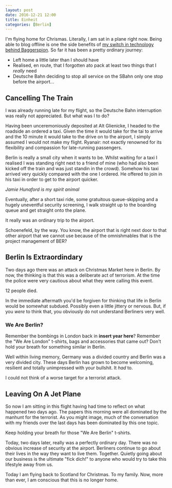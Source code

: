 ```yaml
---
layout: post
date: 2016-12-21 12:00
title: Einheit
categories: [Berlin]
---
```

I'm flying home for Chrismas. Literally, I am sat in a plane right
now. Being able to blog offline is one the side benefits of [my switch
in technology behind Baggerspion](/2016/12/new-baggerspion/). So far
it has been a pretty ordinary journey:

- Left home a little later than I should have
- Realised, en route, that I forgotten ato pack at least two things
  that I *really* need
- Deutsche Bahn deciding to stop all service on the SBahn only one
  stop before the airport...

## Cancelling The Train

I was already running late for my flight, so the Deutsche Bahn
interruption was really not appreciated. But what was I to do?

Having been unceremoniously deposited at Alt Glienicke, I headed to
the roadside an ordered a taxi. Given the time it would take for the
tai to arrive and the 10 minute it would take to the drive on to the
airport, I simply assumed I would not make my flight. Ryanair: not
exactly renowned for its flexibility and compassion for late-running
passengers.

Berlin is really a small city when it wants to be. Whilst waiting for
a taxi I realised I was standing right next to a friend of mine (who
had also been kicked off the train and was just standin in the
crowd). Somehow his taxi arrived very quickly compared with the one I
ordered. He offered to join in his taxi in order to get to the airport
quicker.

*Jamie Hunaford is my spirit animal*

Eventually, after a short taxi ride, some gratuitous queue-skipping
and a hugely uneventful security screening, I walk straight up to the
boarding queue and get straight onto the plane.

It really was an ordinary trip to the airport.

Schoenefeld, by the way. You know, the airport that is right next door
to that other airport that we cannot use because of the omnishmables
that is the project management of BER?

## Berlin Is Extraordindary

Two days ago there was an attack on Christmas Market here in
Berlin. By now, the thinking is that this was a deliberate act of
terrorism. At the time the police were very cautious about what they
were calling this event.

12 people died.

In the immediate aftermath you'd be forgiven for thinking that life in
Berlin would be somewhat subdued. Possibly even a little jittery or
nervous. But, if you *were* to think that, you obviously do not
understand Berliners very well.

### We Are Berlin?

Remember the bombings in London back in **insert year here**? Remember
the "We Are London" t-shirts, bags and accessories that came out?
Don't hold your breath for something similar in Berlin.

Well within living memory, Germany was a divided country and Berlin
was a very divided city. These days Berlin has grown to become
welcoming, resilient and totally unimpressed with your bullshit. It
*had* to.

I could not think of a worse target for a terrorist attack.

## Leaving On A Jet Plane

So now I am sitting in this flight having had time to reflect on what
happened two days ago. The papers this morning were all dominated by
the manhunt for the terrorist. As you might image, much of the
conversation with my friends over the last days has been dominated by
this one topic.

Keep holding your breath for those "We Are Berlin" t-shirts.

Today, two days later, really was a perfectly ordinary day. There was
no obvious increase of security at the airport. Berliners continue to
go about their lives in the way they want to live
them. Together. Quietly going about our business is the ultimate "fick
dich!" to anyone who would try to take this lifestyle away from us.

Today I am flying back to Scotland for Christmas. To my family. Now,
more than ever, I am conscious that this is no longer home.